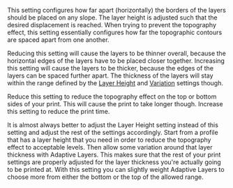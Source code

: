 This setting configures how far apart (horizontally) the borders of the layers should be placed on any slope. The layer height is adjusted such that the desired displacement is reached. When trying to prevent the topography effect, this setting essentially configures how far the topographic contours are spaced apart from one another.

Reducing this setting will cause the layers to be thinner overall, because the horizontal edges of the layers have to be placed closer together. Increasing this setting will cause the layers to be thicker, because the edges of the layers can be spaced further apart. The thickness of the layers will stay within the range defined by the [Layer Height](layer_height.md) and [Variation](adaptive_layer_height_variation.md) settings though.

Reduce this setting to reduce the topography effect on the top or bottom sides of your print. This will cause the print to take longer though. Increase this setting to reduce the print time.

It is almost always better to adjust the Layer Height setting instead of this setting and adjust the rest of the settings accordingly. Start from a profile that has a layer height that you need in order to reduce the topography effect to acceptable levels. Then allow some variation around that layer thickness with Adaptive Layers. This makes sure that the rest of your print settings are properly adjusted for the layer thickness you're actually going to be printed at. With this setting you can slightly weight Adaptive Layers to choose more from either the bottom or the top of the allowed range.